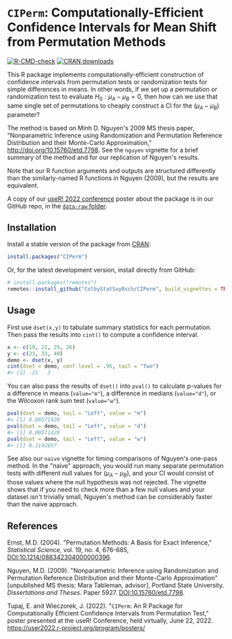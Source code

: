 # `CIPerm`: Computationally-Efficient Confidence Intervals for Mean Shift from Permutation Methods

<!-- badges: start -->
[![R-CMD-check](https://github.com/ColbyStatSvyRsch/CIPerm/workflows/R-CMD-check/badge.svg)](https://github.com/ColbyStatSvyRsch/CIPerm/actions)
[![CRAN downloads](https://cranlogs.r-pkg.org/badges/CIPerm?color=5f810e)](https://cran.r-project.org/package=CIPerm)
<!-- badges: end -->

This R package implements computationally-efficient construction of confidence intervals from permutation tests or randomization tests for simple differences in means. In other words, if we set up a permutation or randomization test to evaluate $H_0: \mu_A - \mu_B = 0$,
then how can we use that same single set of permutations to cheaply construct a CI for the $(\mu_A - \mu_B)$ parameter?

The method is based on Minh D. Nguyen's 2009 MS thesis paper, "Nonparametric Inference using Randomization and Permutation Reference Distribution and their Monte-Carlo Approximation," http://doi.org/10.15760/etd.7798.
See the `nguyen` vignette for a brief summary of the method and for our replication of Nguyen's results.

Note that our R function arguments and outputs are structured differently than the similarly-named R functions in Nguyen (2009), but the results are equivalent.

A copy of our [useR! 2022 conference](https://user2022.r-project.org/) poster about the package is in our GitHub repo, in the [`data-raw` folder](https://github.com/ColbyStatSvyRsch/CIPerm/tree/master/data-raw).

## Installation

Install a stable version of the package from [CRAN](https://cran.r-project.org/package=CIPerm):

```r
install.packages("CIPerm")
```

Or, for the latest development version, install directly from GitHub:

```r
# install.packages("remotes")
remotes::install_github("ColbyStatSvyRsch/CIPerm", build_vignettes = TRUE)
```

## Usage

First use `dset(x,y)` to tabulate summary statistics for each permutation.
Then pass the results into `cint()` to compute a confidence interval.

```r
x <- c(19, 22, 25, 26)
y <- c(23, 33, 40)
demo <- dset(x, y)
cint(dset = demo, conf.level = .95, tail = "Two")
#> [1] -21   3
```

You can also pass the results of `dset()` into `pval()` to calculate p-values
for a difference in means (`value="m"`),
a difference in medians (`value="d"`),
or the Wilcoxon rank sum test (`value="w"`).

```r
pval(dset = demo, tail = "Left", value = "m")
#> [1] 0.08571429
pval(dset = demo, tail = "Left", value = "d")
#> [1] 0.08571429
pval(dset = demo, tail = "Left", value = "w")
#> [1] 0.1142857
```

See also our `naive` vignette for timing comparisons of Nguyen's one-pass method. In the "naive" approach, you would run many separate permutation tests with different null values for $(\mu_A - \mu_B)$, and your CI would consist of those values where the null hypothesis was not rejected. The vignette shows that if you need to check more than a few null values and your dataset isn't trivially small, Nguyen's method can be considerably faster than the naive approach.

## References

Ernst, M.D. (2004).
"Permutation Methods: A Basis for Exact Inference,"
*Statistical Science*, vol. 19, no. 4, 676-685,
[DOI:10.1214/088342304000000396](https://doi.org/10.1214/088342304000000396).

Nguyen, M.D. (2009).
"Nonparametric Inference using Randomization and Permutation
Reference Distribution and their Monte-Carlo Approximation"
[unpublished MS thesis; Mara Tableman, advisor], Portland State University.
*Dissertations and Theses*. Paper 5927.
[DOI:10.15760/etd.7798](http://doi.org/10.15760/etd.7798).

Tupaj, E. and Wieczorek, J. (2022).
"`CIPerm`: An R Package for Computationally Efficient Confidence Intervals from Permutation Test,"
poster presented at the useR! Conference, held virtually, June 22, 2022.
https://user2022.r-project.org/program/posters/
